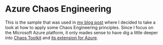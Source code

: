 # Azure Chaos Engineering

This is the sample that was used in [my blog post](https://thomasvanlaere.com/posts/2020/09/chaos-engineering-on-azure/) where I decided to take a look at how to apply some Chaos Engineering principles. Since I focus on the Microsoft Azure platform, it only mades sense to have dig a little deeper into [Chaos Toolkit](https://chaostoolkit.org/) and [its extension for Azure](https://github.com/chaostoolkit-incubator/chaostoolkit-azure).
